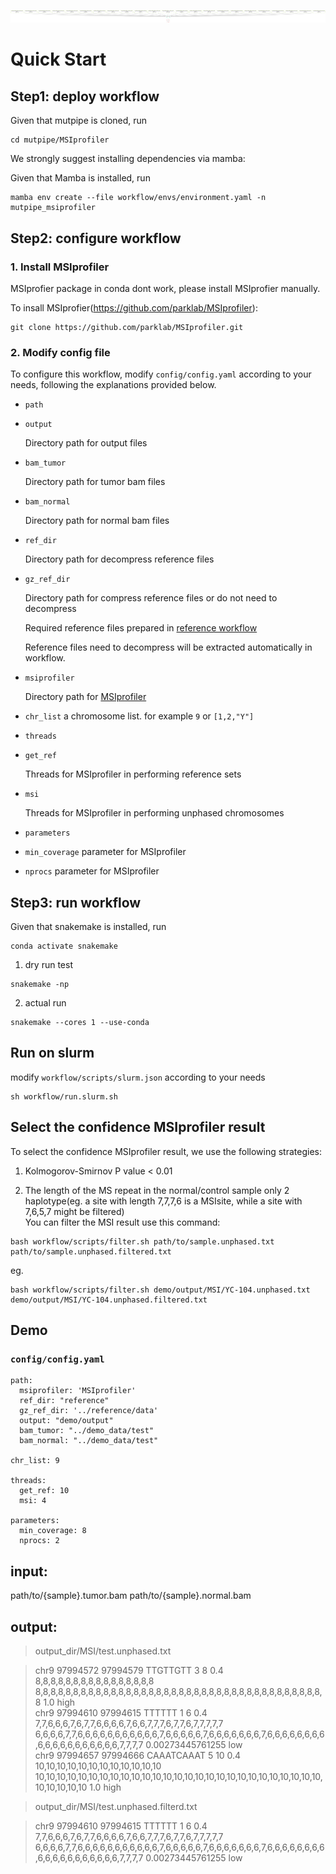 ![MSIprofiler](https://github.com/douymLab/mutpipe/blob/main/MSIprofiler/MSIprofiler.png)

# Quick Start

## Step1: deploy workflow

Given that mutpipe is cloned, run

```{bash}
cd mutpipe/MSIprofiler
```

We strongly suggest installing dependencies via mamba:

Given that Mamba is installed, run

```{bash}
mamba env create --file workflow/envs/environment.yaml -n mutpipe_msiprofiler
```

## Step2: configure workflow

### 1. Install MSIprofiler

MSIprofier package in conda dont work, please install MSIprofier manually.

To insall MSIprofier(https://github.com/parklab/MSIprofiler):

```{bash}
git clone https://github.com/parklab/MSIprofiler.git
```

### 2. Modify config file

To configure this workflow, modify `config/config.yaml` according to your needs, following the explanations provided below.

-  `path`

  -  `output`
  
     Directory path for output files

  -  `bam_tumor`

     Directory path for tumor bam files
   
  -  `bam_normal`

     Directory path for normal bam files
  
  -  `ref_dir`
  
     Directory path for decompress reference files
  
  -  `gz_ref_dir`
  
     Directory path for compress reference files or do not need to decompress

     Required reference files prepared in [reference workflow](/reference)

     Reference files need to decompress will be extracted automatically in workflow.

  -  `msiprofiler`
  
     Directory path for [MSIprofiler](#1-install-msiprofiler)

-  `chr_list` a chromosome list. for example `9` or `[1,2,"Y"]`

-  `threads`

  -  `get_ref`

      Threads for MSIprofiler in performing reference sets

  -  `msi`

      Threads for MSIprofiler in performing unphased chromosomes

-  `parameters`

  -  `min_coverage` parameter for MSIprofiler

  -  `nprocs` parameter for MSIprofiler

## Step3: run workflow

Given that snakemake is installed, run

```{bash}
conda activate snakemake
```

1.  dry run test

```{bash}
snakemake -np
```

2.  actual run

```{bash}
snakemake --cores 1 --use-conda
```

## Run on slurm

modify `workflow/scripts/slurm.json` according to your needs

```{bash}
sh workflow/run.slurm.sh
```

## Select the confidence MSIprofiler result

To select the confidence MSIprofiler result, we use the following strategies:

1. Kolmogorov-Smirnov P value < 0.01  

2. The length of the MS repeat in the normal/control sample only 2 haplotype(eg. a site with length 7,7,7,6 is a MSIsite, while a site with 7,6,5,7 might be filtered)  
You can filter the MSI result use this command:

```{bash}
bash workflow/scripts/filter.sh path/to/sample.unphased.txt path/to/sample.unphased.filtered.txt  
```

eg.

```{bash}
bash workflow/scripts/filter.sh demo/output/MSI/YC-104.unphased.txt demo/output/MSI/YC-104.unphased.filtered.txt
```

## Demo

### `config/config.yaml`

```{yaml}
path:
  msiprofiler: 'MSIprofiler'
  ref_dir: "reference"
  gz_ref_dir: '../reference/data'
  output: "demo/output"
  bam_tumor: "../demo_data/test"
  bam_normal: "../demo_data/test"

chr_list: 9

threads:
  get_ref: 10
  msi: 4

parameters:
  min_coverage: 8
  nprocs: 2
```

## input:

path/to/{sample}.tumor.bam
path/to/{sample}.normal.bam

## output:

> output_dir/MSI/test.unphased.txt 

> chr9	97994572	97994579	TTGTTGTT	3	8	0.4	8,8,8,8,8,8,8,8,8,8,8,8,8,8,8,8	8,8,8,8,8,8,8,8,8,8,8,8,8,8,8,8,8,8,8,8,8,8,8,8,8,8,8,8,8,8,8,8,8,8,8,8,8,8,8	1.0 high    
chr9	97994610	97994615	TTTTTT	1	6	0.4	7,7,6,6,6,7,6,7,7,6,6,6,6,7,6,6,7,7,7,6,7,7,6,7,7,7,7,7	6,6,6,6,7,7,6,6,6,6,6,6,6,6,6,6,6,7,6,6,6,6,6,7,6,6,6,6,6,6,6,7,6,6,6,6,6,6,6,6,6,6,6,6,6,6,6,6,6,6,6,7,7,7,7	0.00273445761255	low  
chr9	97994657	97994666	CAAATCAAAT	5	10	0.4	10,10,10,10,10,10,10,10,10,10,10,10	10,10,10,10,10,10,10,10,10,10,10,10,10,10,10,10,10,10,10,10,10,10,10,10,10,10,10,10,10,10,10,10	1.0	high

> output_dir/MSI/test.unphased.filterd.txt 
 
> chr9	97994610	97994615	TTTTTT	1	6	0.4	7,7,6,6,6,7,6,7,7,6,6,6,6,7,6,6,7,7,7,6,7,7,6,7,7,7,7,7	6,6,6,6,7,7,6,6,6,6,6,6,6,6,6,6,6,7,6,6,6,6,6,7,6,6,6,6,6,6,6,7,6,6,6,6,6,6,6,6,6,6,6,6,6,6,6,6,6,6,6,7,7,7,7	0.00273445761255	low

